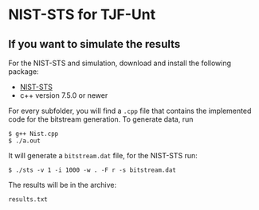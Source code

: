 # NIST-STS for TJF-Unt

## If you want to simulate the results ##
For the NIST-STS and simulation, download and install the following package:

- [NIST-STS](https://github.com/arcetri/sts)
- c++ version 7.5.0 or newer

For every subfolder, you will find a ```.cpp``` file that contains the implemented code for the bitstream generation. To generate data, run

```terminal
$ g++ Nist.cpp
$ ./a.out
```
It will generate a ```bitstream.dat``` file, for the NIST-STS run:
```terminal
$ ./sts -v 1 -i 1000 -w . -F r -s bitstream.dat
```

The results will be in the archive:
```terminal
results.txt
```
